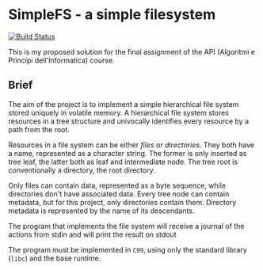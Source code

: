 # SimpleFS - a simple filesystem

[![Build Status](https://travis-ci.org/circhioz/api.svg?branch=master)](https://travis-ci.org/circhioz/api)

This is my proposed solution for the final assignment of the API (Algoritmi e Principi dell'Informatica) course.

## Brief
The aim of the project is to implement a simple hierarchical file system stored uniquely in volatile memory.
A hierarchical file system stores resources in a tree structure and univocally identifies every resource
by a path from the root.

Resources in a file system can be either *files* or *directories*. They both have a
name, represented as a character string. The former is only inserted as tree leaf, the latter both as leaf
and intermediate node. The tree root is conventionally a directory, the root directory.

Only files can contain data, represented as a byte sequence, while directories don't have associated data.
Every tree node can contain metadata, but for this project, only directories contain them. Directory metadata
is represented by the name of its descendants.

The program that implements the file system will receive a journal of the actions from stdin and will print
the result on stdout

The program must be implemented in `C99`, using only the standard library (`libc`) and the base runtime.
